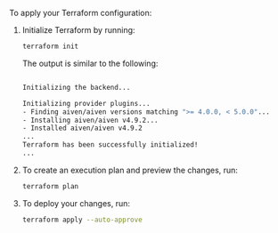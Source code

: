 To apply your Terraform configuration:

1. Initialize Terraform by running:

   ```bash
   terraform init
   ```

   The output is similar to the following:

   ```bash

   Initializing the backend...

   Initializing provider plugins...
   - Finding aiven/aiven versions matching ">= 4.0.0, < 5.0.0"...
   - Installing aiven/aiven v4.9.2...
   - Installed aiven/aiven v4.9.2
   ...
   Terraform has been successfully initialized!
   ...
   ```

1. To create an execution plan and preview the changes, run:

   ```bash
   terraform plan
   ```

1. To deploy your changes, run:

   ```bash
   terraform apply --auto-approve
   ```
